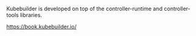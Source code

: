 
Kubebuilder is developed on top of the controller-runtime and controller-tools libraries.

https://book.kubebuilder.io/

